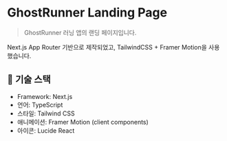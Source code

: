 # GhostRunner Landing Page

> GhostRunner 러닝 앱의 랜딩 페이지입니다.

Next.js App Router 기반으로 제작되었고, TailwindCSS + Framer Motion을 사용했습니다.

## 🧱 기술 스택
- Framework: Next.js
- 언어: TypeScript
- 스타일: Tailwind CSS
- 애니메이션: Framer Motion (client components)
- 아이콘: Lucide React
